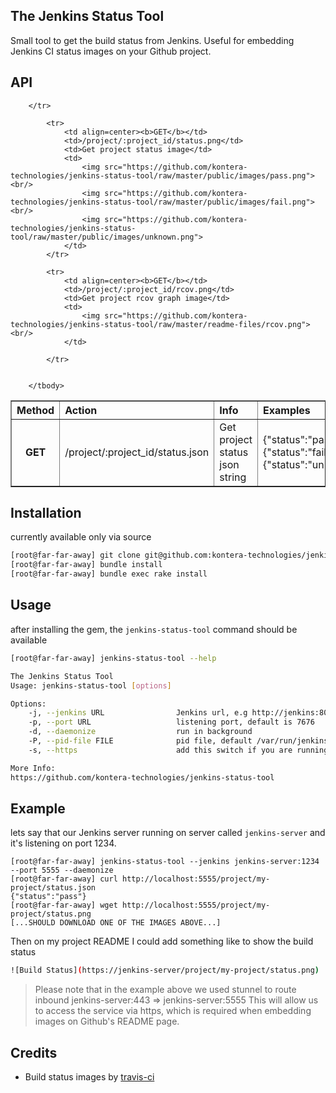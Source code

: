 ## The Jenkins Status Tool
Small tool to get the build status from Jenkins.
Useful for embedding Jenkins CI status images on your Github project.


## API
<table border=1>
	<thead align=left>
		<th>Method</th>
		<th>Action</th>
		<th>Info</th>
		<th>Examples</th>
	</thead>
	<tbody>
		<tr>
			<td align=center><b>GET</b></td>
			<td>/project/:project_id/status.json</td>
			<td>Get project status json string</td>
			<td>
				{"status":"pass"}<br/>
				{"status":"fail"}<br/>
				{"status":"unknown"}
			</td>
			
		</tr>

			<tr>
				<td align=center><b>GET</b></td>
				<td>/project/:project_id/status.png</td>
				<td>Get project status image</td>
				<td>
					<img src="https://github.com/kontera-technologies/jenkins-status-tool/raw/master/public/images/pass.png"><br/>
					<img src="https://github.com/kontera-technologies/jenkins-status-tool/raw/master/public/images/fail.png"><br/>
					<img src="https://github.com/kontera-technologies/jenkins-status-tool/raw/master/public/images/unknown.png">					
				</td>
			</tr>
			
			<tr>
				<td align=center><b>GET</b></td>
				<td>/project/:project_id/rcov.png</td>
				<td>Get project rcov graph image</td>
				<td>
					<img src="https://github.com/kontera-technologies/jenkins-status-tool/raw/master/readme-files/rcov.png"><br/>
				</td>
				
			</tr>
			

		</tbody>
</table>


## Installation 
currently available only via source

```bash
[root@far-far-away] git clone git@github.com:kontera-technologies/jenkins-status-tool.git
[root@far-far-away] bundle install
[root@far-far-away] bundle exec rake install
```

## Usage
after installing the gem, the `jenkins-status-tool` command should be available

```bash
[root@far-far-away] jenkins-status-tool --help

The Jenkins Status Tool
Usage: jenkins-status-tool [options]

Options:
    -j, --jenkins URL                Jenkins url, e.g http://jenkins:8080, default is localhost
    -p, --port URL                   listening port, default is 7676
    -d, --daemonize                  run in background
    -P, --pid-file FILE              pid file, default /var/run/jenkins-status-tool.pid
    -s, --https                      add this switch if you are running behind https forwarder (e.g stunnel)

More Info:
https://github.com/kontera-technologies/jenkins-status-tool

```

## Example
lets say that our Jenkins server running on server called ```jenkins-server``` and it's listening on port 1234.

```
[root@far-far-away] jenkins-status-tool --jenkins jenkins-server:1234 --port 5555 --daemonize
[root@far-far-away] curl http://localhost:5555/project/my-project/status.json
{"status":"pass"}
[root@far-far-away] wget http://localhost:5555/project/my-project/status.png
[...SHOULD DOWNLOAD ONE OF THE IMAGES ABOVE...]
``` 

Then on my project README I could add something like to show the build status

```bash
![Build Status](https://jenkins-server/project/my-project/status.png)
```

> Please note that in the example above we used stunnel to route inbound jenkins-server:443 => jenkins-server:5555
> This will allow us to access the service via https, which is required when embedding images on Github's README page.

## Credits
* Build status images by [travis-ci](https://github.com/travis-ci/travis-ci)

